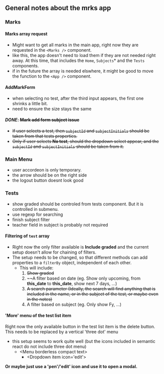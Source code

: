 ## General notes about the mrks app

### Marks

#### Marks array request
- Might want to get all marks in the main app, right now they are requested in the `<Marks />` component.
- like this, the app doesn't need to load them if they are not needed right away. At this time, that includes the `Home`, `Subjects`* and the `Tests` components.
- if in the future the array is needed elswhere, it might be good to move the function to the `<App />` component.

#### AddMarkForm
- when selecting no test, after the third input appears, the first one shrinks a little bit. 
- need to ensure the size stays the same

#### _DONE_: ~~Mark add form subject issue~~
- ~~If user selects a test, then `subjectId` and `subjectInitials` should be taken from that tests properties.~~
- ~~Only if user selects **No test**, should the dropdown select appear, and the `subjectId` and `subjectInitials` should be taken from it.~~

### Main Menu
- user accordeon is only temporary.
- the arrow should be on the right side
- the logout button doesnt look good

### Tests

- show graded should be controled from tests component. But it is controlled in submenu.
- use regexp for searching
- finish subject filter
- teacher field in subject is probably not required

#### Filtering of `test` array
- Right now the only filter available is **Include graded** and the current setup doesn't allow for chaining of filters.
- The setup needs to be changed, so that different methods can add properties to a `filterBy` object, independent of each other.
  - This will include:
      1. ~~Show graded~~
      2. ~~A filter based on date (eg. Show only upcoming, from __this\_date__ to __this\_date__, show next 7 days, ...)
      3. ~~A search parameter (Ideally, the search will find anything that is included in the name, or in the subject of the test, or maybe even in the notes)~~
      4. A filter based on subject (eg. Only show Fy, ...)

#### 'More' menu of the test list item

Right now the only available button in the test list item is the delete button.
This needs to be replaced by a vertical 'three dot' menu
  - this setup seems to work quite well (but the icons included in semantic react do not include three dot menu)
    - \<Menu borderless compact text>
      - \<Dropdown item icon='edit'>

**Or maybe just use a 'pen'/'edit' icon and use it to open a modal.**